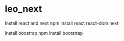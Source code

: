 # leo_next

Install react and next
npm install react react-dom next

Install boostrap 
npm install bootstrap
